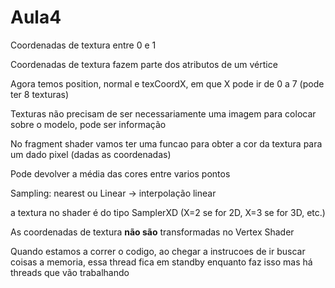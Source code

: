 # Aula4

Coordenadas de textura entre 0 e 1

Coordenadas de textura fazem parte dos atributos de um vértice

Agora temos position, normal e texCoordX, em que X pode ir de 0 a 7 (pode ter 8 texturas)

Texturas não precisam de ser necessariamente uma imagem para colocar sobre o modelo, pode ser informação

No fragment shader vamos ter uma funcao para obter a cor da textura para um dado pixel (dadas as coordenadas)

Pode devolver a média das cores entre varios pontos

Sampling: nearest ou Linear -> interpolação linear

a textura no shader é do tipo SamplerXD (X=2 se for 2D, X=3 se for 3D, etc.)

As coordenadas de textura **não são** transformadas no Vertex Shader

Quando estamos a correr o codigo, ao chegar a instrucoes de ir buscar coisas a memoria, essa thread fica em standby enquanto faz isso
mas há threads que vão trabalhando


